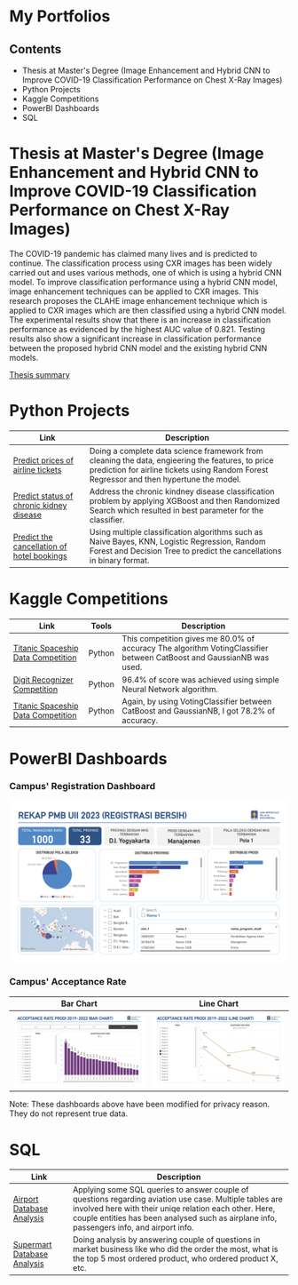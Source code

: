 # My Portfolios

## Contents
- Thesis at Master's Degree (Image Enhancement and Hybrid CNN to Improve COVID-19 Classification Performance on Chest X-Ray Images)
- Python Projects
- Kaggle Competitions
- PowerBI Dashboards
- SQL

# Thesis at Master's Degree (Image Enhancement and Hybrid CNN to Improve COVID-19 Classification Performance on Chest X-Ray Images)
The COVID-19 pandemic has claimed many lives and is predicted to continue. The classification process using CXR images has been widely carried out and uses various methods, one of which is using a hybrid CNN model. To improve classification performance using a hybrid CNN model, image enhancement techniques can be applied to CXR images. This research proposes the CLAHE image enhancement technique which is applied to CXR images which are then classified using a hybrid CNN model. The experimental results show that there is an increase in classification performance as evidenced by the highest AUC value of 0.821. Testing results also show a significant increase in classification performance between the proposed hybrid CNN model and the existing hybrid CNN models.

[Thesis summary](https://drive.google.com/file/d/1ERZ1nT4senbCwTnfA8rvYDTc6ldcQWUH/view?usp=sharing)

# Python Projects
| Link | Description |
|---|---|
| [Predict prices of airline tickets](https://github.com/tengkumuazabs/my-portfolio/blob/main/python-projects/Predict_prices_of_airline_tickets.ipynb) | Doing a complete data science framework from cleaning the data, engieering the features, to price prediction for airline tickets using Random Forest Regressor and then hypertune the model. | 
| [Predict status of chronic kidney disease](https://github.com/tengkumuazabs/my-portfolio/blob/main/python-projects/Predict_status_of_chronic_kidney_disease.ipynb) | Address the chronic kindney disease classification problem by applying XGBoost and then Randomized Search which resulted in best parameter for the classifier. | 
| [Predict the cancellation of hotel bookings](https://github.com/tengkumuazabs/my-portfolio/blob/main/python-projects/Predict_the_cancellation_of_hotel_bookings.ipynb) | Using multiple classification algorithms such as Naive Bayes, KNN, Logistic Regression, Random Forest and Decision Tree to predict the cancellations in binary format. | 

# Kaggle Competitions

| Link | Tools | Description | 
|---|---|---|
| [Titanic Spaceship Data Competition](https://www.kaggle.com/code/yeehawww/titanic-spaceship-competition/notebook) | Python | This competition gives me 80.0% of accuracy The algorithm VotingClassifier between CatBoost and GaussianNB was used. |
| [Digit Recognizer Competition](https://www.kaggle.com/yeehawww/digit-recognizer-using-neural-network) | Python | 96.4% of score was achieved using simple Neural Network algorithm. |
| [Titanic Spaceship Data Competition](https://www.kaggle.com/yeehawww/digit-recognizer-using-neural-network) | Python | Again, by using VotingClassifier between CatBoost and GaussianNB, I got 78.2% of accuracy. |

# PowerBI Dashboards
### Campus' Registration Dashboard
<img width="577" alt="image" src="https://raw.githubusercontent.com/tengkumuazabs/my-portfolio/main/powerbi/Registration%20Dashboard.png">

### Campus' Acceptance Rate
Bar Chart             |  Line Chart
:-------------------------:|:-------------------------:
![](https://raw.githubusercontent.com/tengkumuazabs/my-portfolio/main/powerbi/Acceptance%20Rate_Page_1.png)  |  ![](https://raw.githubusercontent.com/tengkumuazabs/my-portfolio/main/powerbi/Acceptance%20Rate_Page_2.png)

Note: These dashboards above have been modified for privacy reason. They do not represent true data.

# SQL
| Link | Description |
|---|---|
| [Airport Database Analysis](https://github.com/tengkumuazabs/my-portfolio/blob/main/sql/Airport_database_analysis.md) | Applying some SQL queries to answer couple of questions regarding aviation use case. Multiple tables are involved here with their uniqe relation each other. Here, couple entities has been analysed such as airplane info, passengers info, and airport info. |
| [Supermart Database Analysis](https://github.com/tengkumuazabs/my-portfolio/blob/main/sql/Supermart_database_analysis.md) | Doing analysis by answering couple of questions in market business like who did the order the most, what is the top 5 most ordered product, who ordered product X, etc. |

